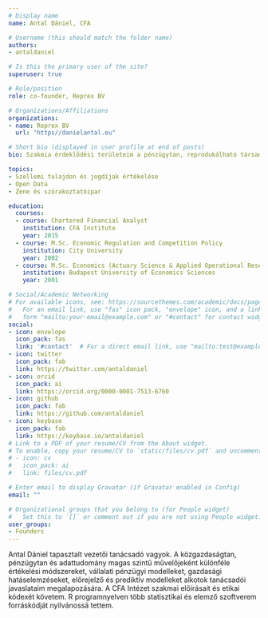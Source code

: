 ```yaml
---
# Display name
name: Antal Dániel, CFA

# Username (this should match the folder name)
authors:
- antaldaniel

# Is this the primary user of the site?
superuser: true

# Role/position
role: co-founder, Reprex BV

# Organizations/Affiliations
organizations:
- name: Reprex BV
  url: "https//danielantal.eu"

# Short bio (displayed in user profile at end of posts)
bio: Szakmia érdeklődési területeim a pénzügytan, reprodukálható társadalomtudományi kutatások, programozás R nyelven.

topics:
- Szellemi tulajdon és jogdíjak értékelése
- Open Data
- Zene és szórakoztatóipar

education:
  courses:
  - course: Chartered Financial Analyst
    institution: CFA Institute
    year: 2015
  - course: M.Sc. Economic Regulation and Competition Policy
    institution: City University
    year: 2002
  - course: M.Sc. Economics (Actuary Science & Applied Operational Research)
    institution: Budapest University of Economics Sciences
    year: 2001  

# Social/Academic Networking
# For available icons, see: https://sourcethemes.com/academic/docs/page-builder/#icons
#   For an email link, use "fas" icon pack, "envelope" icon, and a link in the
#   form "mailto:your-email@example.com" or "#contact" for contact widget.
social:
- icon: envelope
  icon_pack: fas
  link: '#contact'  # For a direct email link, use "mailto:test@example.org".
- icon: twitter
  icon_pack: fab
  link: https://twitter.com/antaldaniel
- icon: orcid
  icon_pack: ai
  link: https://orcid.org/0000-0001-7513-6760
- icon: github
  icon_pack: fab
  link: https://github.com/antaldaniel
- icon: keybase
  icon_pack: fab
  link: https://keybase.io/antaldaniel
# Link to a PDF of your resume/CV from the About widget.
# To enable, copy your resume/CV to `static/files/cv.pdf` and uncomment the lines below.
# - icon: cv
#   icon_pack: ai
#   link: files/cv.pdf

# Enter email to display Gravatar (if Gravatar enabled in Config)
email: ""

# Organizational groups that you belong to (for People widget)
#   Set this to `[]` or comment out if you are not using People widget.
user_groups:
- Founders
---
```


Antal Dániel tapasztalt vezetői tanácsadó vagyok.  A közgazdaságtan, pénzügytan és adattudomány magas szintű művelőjeként különféle értékelési módszereket, vállalati pénzügyi modelleket, gazdasági hatáselemzéseket, előrejelző és prediktív modelleket alkotok tanácsadói javaslataim megalapozására. A CFA Intézet szakmai előírásait és etikai kódexét követem. R programnyelven több statisztikai és elemző szoftverem forráskódját nyilvánossá tettem.
